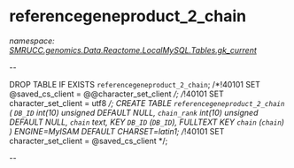 ﻿# referencegeneproduct_2_chain
_namespace: [SMRUCC.genomics.Data.Reactome.LocalMySQL.Tables.gk_current](./index.md)_

--
 
 DROP TABLE IF EXISTS `referencegeneproduct_2_chain`;
 /*!40101 SET @saved_cs_client = @@character_set_client */;
 /*!40101 SET character_set_client = utf8 */;
 CREATE TABLE `referencegeneproduct_2_chain` (
 `DB_ID` int(10) unsigned DEFAULT NULL,
 `chain_rank` int(10) unsigned DEFAULT NULL,
 `chain` text,
 KEY `DB_ID` (`DB_ID`),
 FULLTEXT KEY `chain` (`chain`)
 ) ENGINE=MyISAM DEFAULT CHARSET=latin1;
 /*!40101 SET character_set_client = @saved_cs_client */;
 
 --




